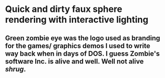# Quick and dirty faux sphere rendering with interactive lighting 

## Green zombie eye was the logo used as branding for the games/ graphics demos I used to write way back when in days of DOS. I guess Zombie's software Inc. is alive and well. Well not alive *shrug*.